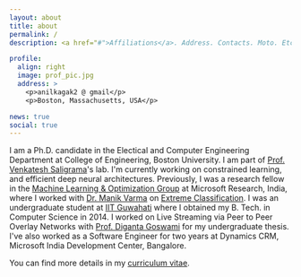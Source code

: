 ```yaml
---
layout: about
title: about
permalink: /
description: <a href="#">Affiliations</a>. Address. Contacts. Moto. Etc.

profile:
  align: right
  image: prof_pic.jpg
  address: >
    <p>anilkagak2 @ gmail</p>
    <p>Boston, Massachusetts, USA</p>

news: true
social: true
---
```


I am a Ph.D. candidate in the Electical and Computer Engineering Department at College of Engineering, Boston University. I am part of [Prof. Venkatesh Saligrama](https://sites.bu.edu/data/)'s lab.  I'm currently working on constrained learning, and efficient deep neural architectures. Previously, I was a research fellow in the [Machine Learning &amp; Optimization Group](https://www.microsoft.com/en-us/research/group/machine-learning-and-optimization/) at Microsoft Research, India, where I worked with [Dr. Manik Varma](http://manikvarma.org/) on [Extreme Classification](http://manikvarma.org/downloads/XC/XMLRepository.html). I was an undergraduate student at [IIT Guwahati](http://www.iitg.ac.in) where I obtained my B. Tech. in Computer Science in 2014. I worked on Live Streaming via Peer to Peer Overlay Networks with [Prof. Diganta Goswami](http://www.iitg.ernet.in/dgoswami/) for my undergraduate thesis. I've also worked as a Software Engineer for two years at Dynamics CRM, Microsoft India Development Center, Bangalore.

You can find more details in my [curriculum vitae](/assets/pdf/cv.pdf).



